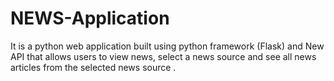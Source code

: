 # NEWS-Application
It is a python web application built using python framework (Flask) and New API that allows users to view news, select a news source and see all news articles from the selected news source .
